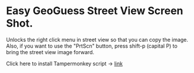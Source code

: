 # Easy GeoGuess Street View Screen Shot.
Unlocks the right click menu in street view so that you can copy the image. Also, if you want to use the "PrtScn" button, press shift-p (capital P) to bring the street view image forward.

Click here to install Tampermonkey script -> [link](https://github.com/echandler/Easy-GeoGuessr-Street-View-Screen-Shot./raw/main/easyScreenShot.user.js)
